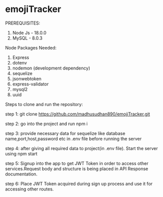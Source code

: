 # emojiTracker

PREREQUISITES:

1. Node Js - 18.0.0
2. MySQL - 8.0.3

Node Packages Needed:

1. Express
2. dotenv
3. nodemon (development dependency)
4. sequelize
5. jsonwebtoken
6. express-validator
7. mysql2
8. uuid

Steps to clone and run the repository:

step 1: git clone https://github.com/madhusudhan890/emojiTracker.git

step 2: go into the project and run npm i

step 3: provide necessary data for sequelize like database name,port,host,password etc in .env file before running the server

step 4: after giving all required data to project(in .env file). Start the server using npm start

step 5: Signup into the app to get JWT Token in order to access other services.Request body and structure is being placed in API Response documentation.

step 6: Place JWT Token acquired during sign up process and use it for accessing other routes.

